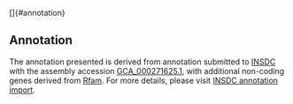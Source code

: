 []{#annotation}

Annotation
----------

The annotation presented is derived from annotation submitted to
[INSDC](http://www.insdc.org) with the assembly accession
[GCA\_000271625.1](http://www.ebi.ac.uk/ena/data/view/GCA_000271625.1),
with additional non-coding genes derived from
[Rfam](http://rfam.xfam.org/). For more details, please visit [INSDC
annotation
import](http://ensemblgenomes.org/info/data/insdc_annotation).

